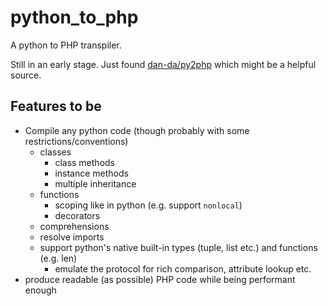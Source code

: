 # python_to_php
A python to PHP transpiler.

Still in an early stage. Just found [dan-da/py2php](https://github.com/dan-da/py2php) which might be a helpful source.

## Features to be

- Compile any python code (though probably with some restrictions/conventions)
  - classes
    - class methods
    - instance methods
    - multiple inheritance
  - functions
    - scoping like in python (e.g. support `nonlocal`)
    - decorators
  - comprehensions
  - resolve imports
  - support python's native built-in types (tuple, list etc.) and functions (e.g. len)
    - emulate the protocol for rich comparison, attribute lookup etc.
- produce readable (as possible) PHP code while being performant enough
